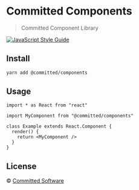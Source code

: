 # Committed Components

> Committed Component Library

[![JavaScript Style Guide](https://img.shields.io/badge/code_style-standard-brightgreen.svg)](https://standardjs.com)

## Install

```bash
yarn add @committed/components
```

## Usage

```tsx
import * as React from "react"

import MyComponent from "@committed/components"

class Example extends React.Component {
  render() {
    return <MyComponent />
  }
}
```

## License

© [Committed Software](https://github.com/commitd)
